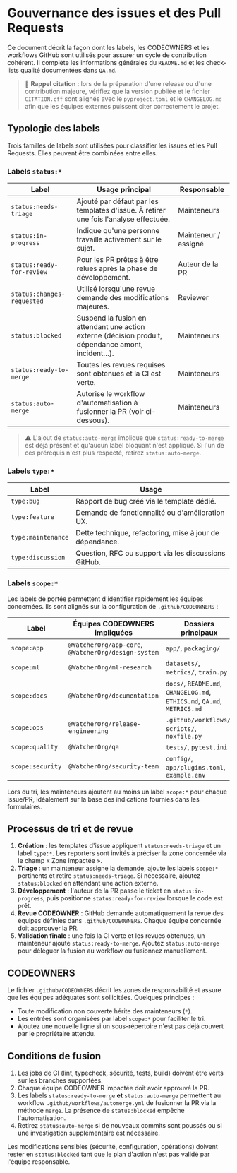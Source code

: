 # Gouvernance des issues et des Pull Requests

Ce document décrit la façon dont les labels, les CODEOWNERS et les
workflows GitHub sont utilisés pour assurer un cycle de contribution
cohérent. Il complète les informations générales du `README.md` et les
check-lists qualité documentées dans `QA.md`.

> 📌 **Rappel citation** : lors de la préparation d'une release ou d'une
> contribution majeure, vérifiez que la version publiée et le fichier
> `CITATION.cff` sont alignés avec le `pyproject.toml` et le `CHANGELOG.md` afin
> que les équipes externes puissent citer correctement le projet.

## Typologie des labels

Trois familles de labels sont utilisées pour classifier les issues et les
Pull Requests. Elles peuvent être combinées entre elles.

### Labels `status:*`

| Label                   | Usage principal | Responsable |
| ----------------------- | --------------- | ----------- |
| `status:needs-triage`   | Ajouté par défaut par les templates d'issue. À retirer une fois l'analyse effectuée. | Mainteneurs |
| `status:in-progress`    | Indique qu'une personne travaille activement sur le sujet. | Mainteneur / assigné |
| `status:ready-for-review` | Pour les PR prêtes à être relues après la phase de développement. | Auteur de la PR |
| `status:changes-requested` | Utilisé lorsqu'une revue demande des modifications majeures. | Reviewer |
| `status:blocked`        | Suspend la fusion en attendant une action externe (décision produit, dépendance amont, incident…). | Mainteneurs |
| `status:ready-to-merge` | Toutes les revues requises sont obtenues et la CI est verte. | Mainteneurs |
| `status:auto-merge`     | Autorise le workflow d'automatisation à fusionner la PR (voir ci-dessous). | Mainteneurs |

> ⚠️ L'ajout de `status:auto-merge` implique que `status:ready-to-merge` est
> déjà présent et qu'aucun label bloquant n'est appliqué. Si l'un de ces
> prérequis n'est plus respecté, retirez `status:auto-merge`.

### Labels `type:*`

| Label             | Usage |
| ----------------- | ----- |
| `type:bug`        | Rapport de bug créé via le template dédié. |
| `type:feature`    | Demande de fonctionnalité ou d'amélioration UX. |
| `type:maintenance`| Dette technique, refactoring, mise à jour de dépendance. |
| `type:discussion` | Question, RFC ou support via les discussions GitHub. |

### Labels `scope:*`

Les labels de portée permettent d'identifier rapidement les équipes
concernées. Ils sont alignés sur la configuration de
`.github/CODEOWNERS` :

| Label        | Équipes CODEOWNERS impliquées | Dossiers principaux |
| ------------ | ----------------------------- | ------------------- |
| `scope:app`  | `@WatcherOrg/app-core`, `@WatcherOrg/design-system` | `app/`, `packaging/` |
| `scope:ml`   | `@WatcherOrg/ml-research` | `datasets/`, `metrics/`, `train.py` |
| `scope:docs` | `@WatcherOrg/documentation` | `docs/`, `README.md`, `CHANGELOG.md`, `ETHICS.md`, `QA.md`, `METRICS.md` |
| `scope:ops`  | `@WatcherOrg/release-engineering` | `.github/workflows/`, `scripts/`, `noxfile.py` |
| `scope:quality` | `@WatcherOrg/qa` | `tests/`, `pytest.ini` |
| `scope:security` | `@WatcherOrg/security-team` | `config/`, `app/plugins.toml`, `example.env` |

Lors du tri, les mainteneurs ajoutent au moins un label `scope:*` pour
chaque issue/PR, idéalement sur la base des indications fournies dans les
formulaires.

## Processus de tri et de revue

1. **Création** : les templates d'issue appliquent `status:needs-triage`
   et un label `type:*`. Les reporters sont invités à préciser la zone
   concernée via le champ « Zone impactée ».
2. **Triage** : un mainteneur assigne la demande, ajoute les labels
   `scope:*` pertinents et retire `status:needs-triage`. Si nécessaire,
   ajoutez `status:blocked` en attendant une action externe.
3. **Développement** : l'auteur de la PR passe le ticket en
   `status:in-progress`, puis positionne `status:ready-for-review` lorsque
   le code est prêt.
4. **Revue CODEOWNER** : GitHub demande automatiquement la revue des
   équipes définies dans `.github/CODEOWNERS`. Chaque équipe concernée
   doit approuver la PR.
5. **Validation finale** : une fois la CI verte et les revues obtenues,
   un mainteneur ajoute `status:ready-to-merge`. Ajoutez `status:auto-merge`
   pour déléguer la fusion au workflow ou fusionnez manuellement.

## CODEOWNERS

Le fichier `.github/CODEOWNERS` décrit les zones de responsabilité et
assure que les équipes adéquates sont sollicitées. Quelques principes :

- Toute modification non couverte hérite des mainteneurs (`*`).
- Les entrées sont organisées par label `scope:*` pour faciliter le tri.
- Ajoutez une nouvelle ligne si un sous-répertoire n'est pas déjà couvert
  par le propriétaire attendu.

## Conditions de fusion

1. Les jobs de CI (lint, typecheck, sécurité, tests, build) doivent être
   verts sur les branches supportées.
2. Chaque équipe CODEOWNER impactée doit avoir approuvé la PR.
3. Les labels `status:ready-to-merge` **et** `status:auto-merge` permettent
   au workflow `.github/workflows/automerge.yml` de fusionner la PR via la
   méthode `merge`. La présence de `status:blocked` empêche
   l'automatisation.
4. Retirez `status:auto-merge` si de nouveaux commits sont poussés ou si
   une investigation supplémentaire est nécessaire.

Les modifications sensibles (sécurité, configuration, opérations) doivent
rester en `status:blocked` tant que le plan d'action n'est pas validé par
l'équipe responsable.
